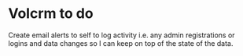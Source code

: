 # Volcrm to do

Create email alerts to self to log activity i.e. any admin registrations or logins and data changes so I can keep on top of the state of the data.



